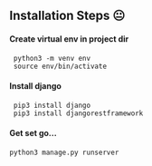 ## Installation Steps :neutral_face:

#### Create virtual env in project dir
```console
 python3 -m venv env
 source env/bin/activate
```

#### Install django
```console
 pip3 install django
 pip3 install djangorestframework
```



#### Get set go...
```console
python3 manage.py runserver
```
